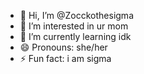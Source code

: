 - 👋 Hi, I’m @Zocckothesigma
- 👀 I’m interested in ur mom
- 🌱 I’m currently learning idk
- 😄 Pronouns: she/her
- ⚡ Fun fact: i am sigma

<!---
Zocckothesigma/Zocckothesigma is a ✨ special ✨ repository because its `README.md` (this file) appears on your GitHub profile.
You can click the Preview link to take a look at your changes.
--->
